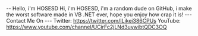 -- Hello, i'm HOSESD
Hi, i'm HOSESD, i'm a random dude on GitHub, i make the worst software made in VB .NET ever, hope you enjoy how crap it is!
--- Contact Me On ---
Twitter: https://twitter.com/ILikei386CPUs
YouTube: https://www.youtube.com/channel/UCirFc2jLNd3uywibtQDC3OQ
